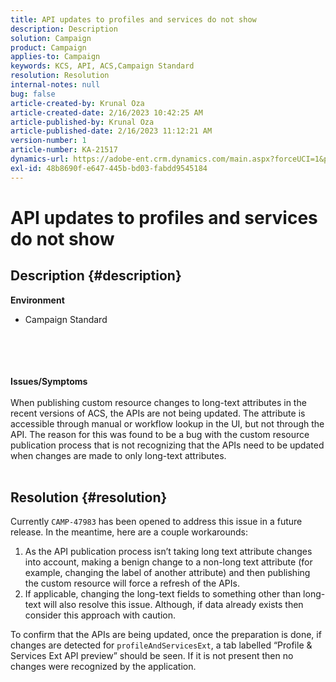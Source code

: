 ```yaml
---
title: API updates to profiles and services do not show
description: Description
solution: Campaign
product: Campaign
applies-to: Campaign
keywords: KCS, API, ACS,Campaign Standard
resolution: Resolution
internal-notes: null
bug: false
article-created-by: Krunal Oza
article-created-date: 2/16/2023 10:42:25 AM
article-published-by: Krunal Oza
article-published-date: 2/16/2023 11:12:21 AM
version-number: 1
article-number: KA-21517
dynamics-url: https://adobe-ent.crm.dynamics.com/main.aspx?forceUCI=1&pagetype=entityrecord&etn=knowledgearticle&id=43008395-e6ad-ed11-aad1-6045bd006793
exl-id: 48b8690f-e647-445b-bd03-fabdd9545184
---
```

# API updates to profiles and services do not show

## Description {#description}

<b>Environment</b>
- Campaign Standard

<br><br> <br><br><b>Issues/Symptoms</b><br><br>When publishing custom resource changes to long-text attributes in the recent versions of ACS, the APIs are not being updated. The attribute is accessible through manual or workflow lookup in the UI, but not through the API. The reason for this was found to be a bug with the custom resource publication process that is not recognizing that the APIs need to be updated when changes are made to only long-text attributes.
<br> <br>

## Resolution {#resolution}


Currently `CAMP-47983` has been opened to address this issue in a future release. In the meantime, here are a couple workarounds:

1. As the API publication process isn’t taking long text attribute changes into account, making a benign change to a non-long text attribute (for example, changing the label of another attribute) and then publishing the custom resource will force a refresh of the APIs.
2. If applicable, changing the long-text fields to something other than long-text will also resolve this issue. Although, if data already exists then consider this approach with caution.


To confirm that the APIs are being updated, once the preparation is done, if changes are detected for `profileAndServicesExt`, a tab labelled “Profile & Services Ext API preview” should be seen. If it is not present then no changes were recognized by the application.
